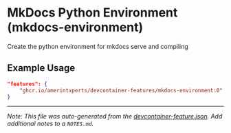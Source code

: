 
# MkDocs Python Environment (mkdocs-environment)

Create the python environment for mkdocs serve and compiling

## Example Usage

```json
"features": {
    "ghcr.io/amerintxperts/devcontainer-features/mkdocs-environment:0": {}
}
```





---

_Note: This file was auto-generated from the [devcontainer-feature.json](https://github.com/amerintxperts/devcontainer-features/blob/main/src/mkdocs-environment/devcontainer-feature.json).  Add additional notes to a `NOTES.md`._
